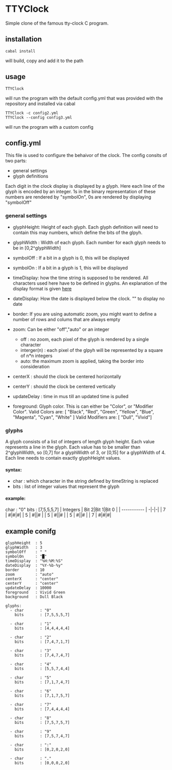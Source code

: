 # TTYClock

Simple clone of the famous tty-clock C program.

## installation

```
cabal install
```

will build, copy and add it to the path

## usage

```
TTYClock
```

will run the program with the default config.yml that was provided with the repository and installed via cabal

```
TTYClock -c config2.yml
TTYClock --config config3.yml
```

will run the program with a custom config

## config.yml

This file is used to configure the behaivor of the clock. The config consits of two parts:

* general settings
* glyph definitions

Each digit in the clock display is displayed by a glyph. Here each line of the glyph is encoded by an integer. 1s in the binary representation of these numbers are rendered by "symbolOn", 0s are rendered by displaying "symbolOff"

### general settings

* glyphHeight: Height of each glyph. Each glyph definition will need to contain this may numbers, which define the bits of the glpyh.

* glyphWidth : Width of each glyph. Each number for each glyph needs to be in [0,2^glyphWidth]
* symbolOff : If a bit in a glyph is 0, this will be displayed
* symbolOn : If a bit in a glyph is 1, this will be displayed
* timeDisplay: how the time string is supposed to be rendered. All characters used here have to be defined in glyphs. An explanation of the display format is given  [here](https://hackage.haskell.org/package/time-1.12.2/docs/Data-Time-Format.html)
* dateDisplay: How the date is displayed below the clock. "" to display no date
* border: If you are using automatic zoom, you might want to define a number of rows and colums that are always empty
* zoom: Can be either "off","auto" or an integer 
    * off : no zoom, each pixel of the glyph is rendered by a single character
    * interger(n) : each pixel of the glpyh will be represented by a square of n*n integers
    * auto: the maximum zoom is applied, taking the border into consideration
* centerX : should the clock be centered horizontally
* centerY : should the clock be centered vertically
* updateDelay : time in mus till an updated time is pulled
* foreground: Glyph color. This is can either be "Color", or "Modifier Color". Valid Colors are:
[ "Black", "Red", "Green", "Yellow", "Blue", "Magenta", "Cyan", "White" ] Valid Modifiers are:  [ "Dull", "Vivid"]

### glyphs
A glyph consists of a list of integers of length glyph height. Each value represents a line in the glyph. Each value has to be smaller than 2^glyphWidth, so [0,7] for a glyphWidth of 3, or [0,15] for a glyphWidth of 4. Each line needs to contain exactly glyphHeight values.

#### syntax:
* char : which character in the string defined by timeString is replaced
* bits : list of integer values that represent the glyph

#### example:
char       : "0"
bits       : [7,5,5,5,7]
| Integers | Bit 2|Bit 1|Bit 0 |
 | ----------- | -|-|-|
| 7 | #|#|#|
| 5 | #||# |
| 5 | #||# |
| 5 | #||# |
| 7 | #|#|#|

## example conifg

```
glyphHeight  : 5
glyphWidth   : 3
symbolOff    : " " 
symbolOn     : "█"
timeDisplay  : "%H:%M:%S"
dateDisplay  : "%Y-%b-%y"
border       : 10
zoom         : "auto"
centerX      : "center"
centerY      : "center" 
updateDelay  : 10000
foreground   : Vivid Green
background   : Dull Black

glyphs:
  - char       : "0"
    bits       : [7,5,5,5,7]

  - char       : "1"
    bits       : [4,4,4,4,4]

  - char       : "2"
    bits       : [7,4,7,1,7]

  - char       : "3"
    bits       : [7,4,7,4,7]

  - char       : "4"
    bits       : [5,5,7,4,4]

  - char       : "5"
    bits       : [7,1,7,4,7]

  - char       : "6"
    bits       : [7,1,7,5,7]

  - char       : "7"
    bits       : [7,4,4,4,4]

  - char       : "8"
    bits       : [7,5,7,5,7]

  - char       : "9"
    bits       : [7,5,7,4,7]

  - char       : ":"
    bits       : [0,2,0,2,0]

  - char       : "."
    bits       : [0,0,0,2,0]
```
